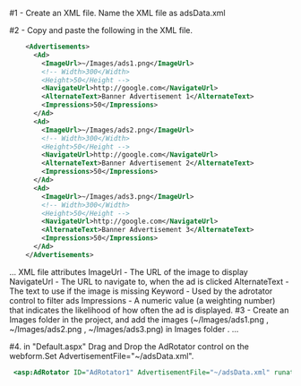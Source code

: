 #1 -  Create  an XML file. Name the XML file as adsData.xml 

#2 -  Copy and paste the following in the XML file.
```xml
    <Advertisements>
      <Ad>
        <ImageUrl>~/Images/ads1.png</ImageUrl>
        <!-- Width>300</Width>
        <Height>50</Height -->
        <NavigateUrl>http://google.com</NavigateUrl>
        <AlternateText>Banner Advertisement 1</AlternateText>
        <Impressions>50</Impressions>
      </Ad>
      <Ad>
        <ImageUrl>~/Images/ads2.png</ImageUrl>
        <!-- Width>300</Width>
        <Height>50</Height -->
        <NavigateUrl>http://google.com</NavigateUrl>
        <AlternateText>Banner Advertisement 2</AlternateText>
        <Impressions>50</Impressions>
      </Ad>
      <Ad>
        <ImageUrl>~/Images/ads3.png</ImageUrl>
        <!-- Width>300</Width>
        <Height>50</Height -->
        <NavigateUrl>http://google.com</NavigateUrl>
        <AlternateText>Banner Advertisement 3</AlternateText>
        <Impressions>50</Impressions>
      </Ad>
    </Advertisements>
```
...
XML file attributes
ImageUrl - The URL of the image to display
NavigateUrl - The URL to navigate to, when the ad is clicked
AlternateText - The text to use if the image is missing
Keyword - Used by the adrotator control to filter ads
Impressions - A numeric value (a weighting number) that indicates the likelihood of how often the ad is displayed. 
#3 - Create an Images folder in the project, and add the images (~/Images/ads1.png , ~/Images/ads2.png , ~/Images/ads3.png) in Images folder .
...


#4. in "Default.aspx" Drag and Drop the AdRotator control on the webform.Set AdvertisementFile="~/adsData.xml".

```asp
 <asp:AdRotator ID="AdRotator1" AdvertisementFile="~/adsData.xml" runat="server" Width="300" Height="250" />
 ```
